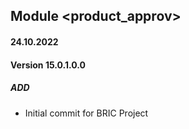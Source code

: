 ## Module <product_approv>

#### 24.10.2022
#### Version 15.0.1.0.0
##### ADD
- Initial commit for BRIC Project
